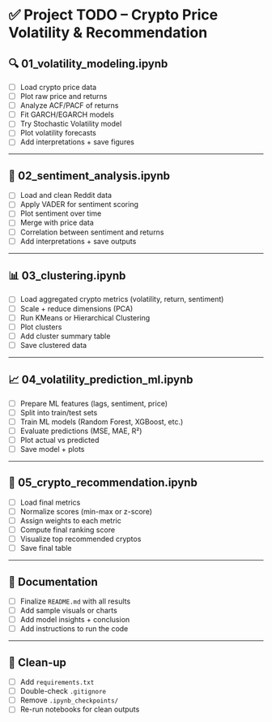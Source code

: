 # ✅ Project TODO – Crypto Price Volatility & Recommendation

## 🔍 01_volatility_modeling.ipynb
- [ ] Load crypto price data
- [ ] Plot raw price and returns
- [ ] Analyze ACF/PACF of returns
- [ ] Fit GARCH/EGARCH models
- [ ] Try Stochastic Volatility model
- [ ] Plot volatility forecasts
- [ ] Add interpretations + save figures

---

## 🧠 02_sentiment_analysis.ipynb
- [ ] Load and clean Reddit data
- [ ] Apply VADER for sentiment scoring
- [ ] Plot sentiment over time
- [ ] Merge with price data
- [ ] Correlation between sentiment and returns
- [ ] Add interpretations + save outputs

---

## 📊 03_clustering.ipynb
- [ ] Load aggregated crypto metrics (volatility, return, sentiment)
- [ ] Scale + reduce dimensions (PCA)
- [ ] Run KMeans or Hierarchical Clustering
- [ ] Plot clusters
- [ ] Add cluster summary table
- [ ] Save clustered data

---

## 📈 04_volatility_prediction_ml.ipynb
- [ ] Prepare ML features (lags, sentiment, price)
- [ ] Split into train/test sets
- [ ] Train ML models (Random Forest, XGBoost, etc.)
- [ ] Evaluate predictions (MSE, MAE, R²)
- [ ] Plot actual vs predicted
- [ ] Save model + plots

---

## 🎯 05_crypto_recommendation.ipynb
- [ ] Load final metrics
- [ ] Normalize scores (min-max or z-score)
- [ ] Assign weights to each metric
- [ ] Compute final ranking score
- [ ] Visualize top recommended cryptos
- [ ] Save final table

---

## 📘 Documentation
- [ ] Finalize `README.md` with all results
- [ ] Add sample visuals or charts
- [ ] Add model insights + conclusion
- [ ] Add instructions to run the code

---

## 🧹 Clean-up
- [ ] Add `requirements.txt`
- [ ] Double-check `.gitignore`
- [ ] Remove `.ipynb_checkpoints/`
- [ ] Re-run notebooks for clean outputs
